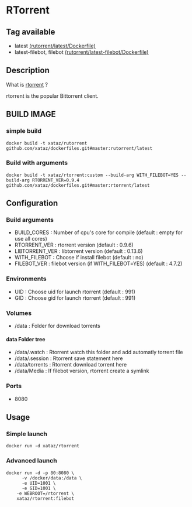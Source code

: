 # RTorrent


## Tag available
* latest [(rutorrent/latest/Dockerfile)](https://github.com/xataz/dockerfiles/blob/master/rtorrent/latest/Dockerfile)
* latest-filebot, filebot [(rutorrent/latest-filebot/Dockerfile)](https://github.com/xataz/dockerfiles/blob/master/rtorrent/latest/Dockerfile)

## Description
What is [rtorrent](https://github.com/rakshasa/rtorrent/) ?

rtorrent is the popular Bittorrent client.


## BUILD IMAGE
### simple build
```shell
docker build -t xataz/rutorrent github.com/xataz/dockerfiles.git#master:rutorrent/latest
```

### Build with arguments
```shell
docker build -t xataz/rtorrent:custom --build-arg WITH_FILEBOT=YES --build-arg RTORRENT_VER=0.9.4 github.com/xataz/dockerfiles.git#master:rtorrent/latest
```


## Configuration
### Build arguments
* BUILD_CORES : Number of cpu's core for compile (default : empty for use all cores)
* RTORRENT_VER : rtorrent version (default : 0.9.6)
* LIBTORRENT_VER : libtorrent version (default : 0.13.6)
* WITH_FILEBOT : Choose if install filebot (default : no)
* FILEBOT_VER : filebot version (if WITH_FILEBOT=YES) (default : 4.7.2)

### Environments
* UID : Choose uid for launch rtorrent (default : 991)
* GID : Choose gid for launch rtorrent (default : 991)

### Volumes
* /data : Folder for download torrents

#### data Folder tree
* /data/.watch : Rtorrent watch this folder and add automatly torrent file
* /data/.session : Rtorrent save statement here
* /data/torrents : Rtorrent download torrent here
* /data/Media : If filebot version, rtorrent create a symlink

### Ports
* 8080


## Usage
### Simple launch
```shell
docker run -d xataz/rtorrent
```

### Advanced launch
```shell
docker run -d -p 80:8080 \
	  -v /docker/data:/data \
	  -e UID=1001 \
	  -e GID=1001 \
    -e WEBROOT=/rtorrent \
	xataz/rtorrent:filebot
```

